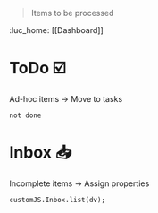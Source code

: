 > Items to be processed

:luc_home: [[Dashboard]]
# ToDo ☑️
Ad-hoc items → Move to tasks
```tasks
not done
```
# Inbox 📥
Incomplete items → Assign properties
```dataviewjs
customJS.Inbox.list(dv);
```
